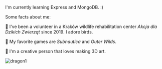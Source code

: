 I'm currently learning Express and MongoDB. :)

Some facts about me:

🌺 I've been a volunteer in a Kraków wildlife rehabilitation center _Akcja dla Dzikich Zwierząt_ since 2019. I adore birds.

🌺 My favorite games are _Subnautica_ and _Outer Wilds_.

🌺 I'm a creative person that loves making 3D art.

![dragon1](https://github.com/PolishCrow23/PolishCrow23/assets/139121607/2d575e2b-da68-4b25-b2db-cb6153b97a1d)

<!--
**PolishCrow23/PolishCrow23** is a ✨ _special_ ✨ repository because its `README.md` (this file) appears on your GitHub profile.

Here are some ideas to get you started:

- 🔭 I’m currently working on ...
- 🌱 I’m currently learning ...
- 👯 I’m looking to collaborate on ...
- 🤔 I’m looking for help with ...
- 💬 Ask me about ...
- 📫 How to reach me: ...
- 😄 Pronouns: ...
- ⚡ Fun fact: ...
-->
